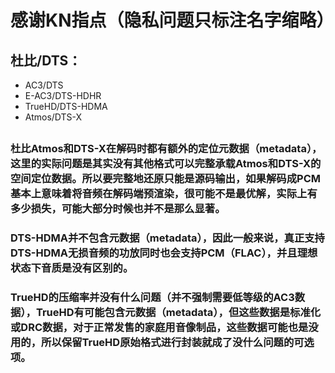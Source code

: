 # 感谢KN指点（隐私问题只标注名字缩略）
## 杜比/DTS：
* AC3/DTS
* E-AC3/DTS-HDHR
* TrueHD/DTS-HDMA
* Atmos/DTS-X
## 
### 杜比Atmos和DTS-X在解码时都有额外的定位元数据（metadata），这里的实际问题是其实没有其他格式可以完整承载Atmos和DTS-X的空间定位数据。所以要完整地还原只能是源码输出，如果解码成PCM基本上意味着将音频在解码端预渲染，很可能不是最优解，实际上有多少损失，可能大部分时候也并不是那么显著。
### DTS-HDMA并不包含元数据（metadata），因此一般来说，真正支持DTS-HDMA无损音频的功放同时也会支持PCM（FLAC），并且理想状态下音质是没有区别的。
### TrueHD的压缩率并没有什么问题（并不强制需要低等级的AC3数据），TrueHD有可能包含元数据（metadata），但这些数据是标准化或DRC数据，对于正常发售的家庭用音像制品，这些数据可能也是没用的，所以保留TrueHD原始格式进行封装就成了没什么问题的可选项。
